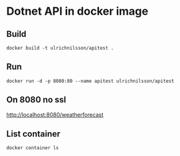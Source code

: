 # Dotnet API in docker image

## Build

`docker build -t ulrichnilsson/apitest .`

## Run

`docker run -d -p 8080:80 --name apitest ulrichnilsson/apitest`

## On 8080 no ssl

<http://localhost:8080/weatherforecast>

## List container

`docker container ls`
